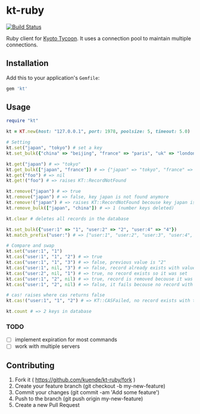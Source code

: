 # kt-ruby

[![Build Status](https://travis-ci.org/kuende/kt-ruby.svg)](https://travis-ci.org/kuende/kt-ruby)

Ruby client for [Kyoto Tycoon](http://fallabs.com/kyototycoon/). It uses a connection pool to maintain multiple connections.

## Installation


Add this to your application's `Gemfile`:

```ruby
gem 'kt'
```


## Usage

```ruby
require "kt"

kt = KT.new(host: "127.0.0.1", port: 1978, poolsize: 5, timeout: 5.0)

# Setting
kt.set("japan", "tokyo") # set a key
kt.set_bulk({"china" => "beijing", "france" => "paris", "uk" => "london"})

kt.get("japan") # => "tokyo"
kt.get_bulk(["japan", "france"]) # => {"japan" => "tokyo", "france" => "paris"}
kt.get("foo") # => nil
kt.get!("foo") # => raises KT::RecordNotFound

kt.remove("japan") # => true
kt.remove("japan") # => false, key japan is not found anymore
kt.remove!("japan") # => raises KT::RecordNotFound becouse key japan is not found
kt.remove_bulk(["japan", "china"]) # => 1 (number keys deleted)

kt.clear # deletes all records in the database

kt.set_bulk({"user:1" => "1", "user:2" => "2", "user:4" => "4"})
kt.match_prefix("user:") # => ["user:1", "user:2", "user:3", "user:4", "user:5"]

# Compare and swap
kt.set("user:1", "1")
kt.cas("user:1", "1", "2") # => true
kt.cas("user:1", "1", "3") # => false, previous value is "2"
kt.cas("user:1", nil, "3") # => false, record already exists with value "2"
kt.cas("user:2", nil, "1") # => true, no record exists so it was set
kt.cas("user:1", "2", nil) # => true, record is removed becouse it was present
kt.cas("user:1", "2", nil) # => false, it fails becouse no record with this key exists

# cas! raises where cas returns false
kt.cas!("user:1", "1", "2") # => KT::CASFailed, no record exists with this value

kt.count # => 2 keys in database
```

### TODO

- [ ] implement expiration for most commands
- [ ] work with multiple servers

## Contributing

1. Fork it ( https://github.com/kuende/kt-ruby/fork )
2. Create your feature branch (git checkout -b my-new-feature)
3. Commit your changes (git commit -am 'Add some feature')
4. Push to the branch (git push origin my-new-feature)
5. Create a new Pull Request
